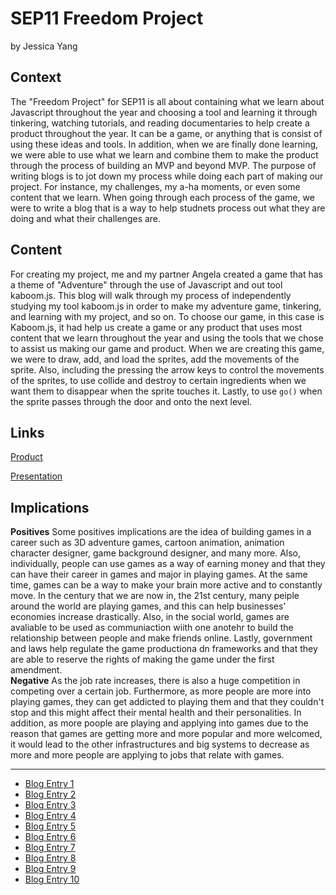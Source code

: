 # SEP11 Freedom Project
by Jessica Yang

## Context
The "Freedom Project" for SEP11 is all about containing what we learn about Javascript throughout the year and choosing a tool and  learning it through tinkering, watching tutorials, and reading documentaries to help create a product throughout the year. It can be a game, or anything that is consist of using these ideas and tools. In addition, when we are finally done learning, we were able to use what we learn and combine them to make the product through the process of building an MVP and beyond MVP. The purpose of writing blogs is to jot down my process while doing each part of making our project. For instance, my challenges, my a-ha moments, or even some content that we learn. When going through each process of the game, we were to write a blog that is a way to help studnets process out what they are doing and what their challenges are.

## Content
For creating my project, me and my partner Angela created a game that has a theme of "Adventure" through the use of Javascript and out tool kaboom.js. This blog will walk through my process of independently studying my tool kaboom.js in order to make my adventure game, tinkering, and learning with my project, and so on. To choose our game, in this case is Kaboom.js, it had help us create a game or any product that uses most content that we learn throughout the year and using the tools that we chose to assist us making our game and product. When we are creating this game, we were to draw, add, and load the sprites, add the movements of the sprite. Also, including the pressing the arrow keys to control the movements of the sprites, to use collide and destroy to certain ingredients when we want them to disappear when the sprite touches it. Lastly, to use `go()` when the sprite passes through the door and onto the next level.

## Links

[Product](https://freedom-project-adventure.jessicay1464.repl.co)

[Presentation](https://docs.google.com/presentation/d/1qWAJZ0HSZEKE1pYdl3ibgjXLEhHsqzs6QJ_AO9F9LzM/edit#slide=id.g243388383f6_0_2241)

## Implications
<b>Positives</b>
Some positives implications are the idea of building games in a career such as 3D adventure games, cartoon animation, animation character designer, game background designer, and many more. Also, individually, people can use games as a way of earning money and that they can have their career in games and major in playing games. At the same time, games can be a way to make your brain more active and to constantly move. In the century that we are now in, the 21st century, many peiple around the world are playing games, and this can help businesses' economies increase drastically. Also, in the social world, games are avaliable to be used as communiaction wiith one anotehr to build the relationship between people and make friends online. Lastly, government and laws help regulate the game productiona dn frameworks and that they are able to reserve the rights of making the game under the first amendment.<br>
<b>Negative</b>
As the job rate increases, there is also a huge competition in competing over a certain job. Furthermore, as more people are more into playing games, they can get addicted to playing them and that they couldn't stop and this might affect their mental health and their personalities. In addition, as more poople are playing and applying into games due to the reason that games are getting more and more popular and more welcomed, it would lead to the other infrastructures and big systems to decrease as more and more people are applying to jobs that relate with games.

---

* [Blog Entry 1](entries/entry01.md)
* [Blog Entry 2](entries/entry02.md)
* [Blog Entry 3](entries/entry03.md)
* [Blog Entry 4](entries/entry04.md)
* [Blog Entry 5](entries/entry05.md)
* [Blog Entry 6](entries/entry06.md)
* [Blog Entry 7](entries/entry07.md)
* [Blog Entry 8](entries/entry08.md)
* [Blog Entry 9](entries/entry09.md)
* [Blog Entry 10](entries/entry10.md)
